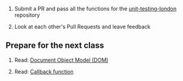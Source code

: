 1. Submit a PR and pass all the functions for the
   [unit-testing-london](https://github.com/CodeYourFuture/unit-testing-london)
   repository

2. Look at each other's Pull Requests and leave feedback

## Prepare for the next class

1. Read:
   [Document Object Model (DOM)](https://developer.mozilla.org/en-US/docs/Web/API/Document_Object_Model)

2. Read:
   [Callback function](https://developer.mozilla.org/en-US/docs/Glossary/Callback_function)
